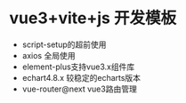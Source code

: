 # vue3+vite+js 开发模板

- script-setup的超前使用
- axios 全局使用
- element-plus支持vue3.x组件库
- echart4.8.x 较稳定的echarts版本
- vue-router@next vue3路由管理